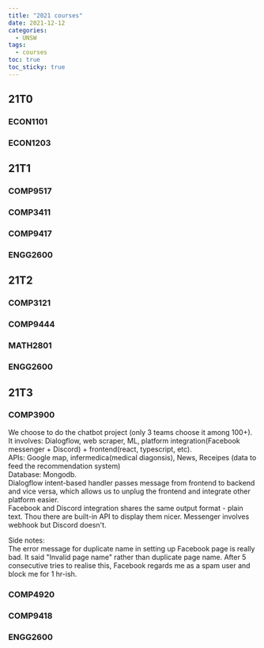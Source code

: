 ```yaml
---
title: "2021 courses"
date: 2021-12-12
categories:
  - UNSW
tags:
  - courses
toc: true
toc_sticky: true
---
```

<!-- ---
layout: page
title: 2021
permalink: /UNSW/courses/2021
parent: UNSW
--- -->
## 21T0
### ECON1101
### ECON1203
## 21T1
### COMP9517
### COMP3411
### COMP9417
### ENGG2600
## 21T2
### COMP3121
### COMP9444
### MATH2801
### ENGG2600
## 21T3
### COMP3900
We choose to do the chatbot project (only 3 teams choose it among 100+).
It involves: Dialogflow, web scraper, ML, platform integration(Facebook messenger + Discord) + frontend(react, typescript, etc).  
APIs: Google map, infermedica(medical diagonsis), News, Receipes (data to feed the recommendation system)  
Database: Mongodb.  
Dialogflow intent-based handler passes message from frontend to backend and vice versa, which allows us to unplug the frontend and integrate other platform easier.  
Facebook and Discord integration shares the same output format - plain text. Thou there are built-in API to display them nicer.
Messenger involves webhook but Discord doesn't.  

Side notes:  
The error message for duplicate name in setting up Facebook page is really bad. It said "Invalid page name" rather than duplicate page name. After 5 consecutive tries to realise this, Facebook regards me as a spam user and block me for 1 hr-ish.

### COMP4920
### COMP9418
### ENGG2600
